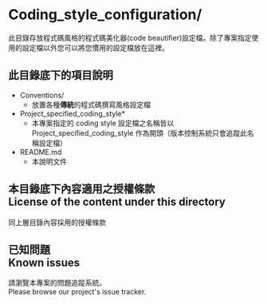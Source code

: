 # Coding_style_configuration/
此目錄存放程式碼風格的程式碼美化器(code beautifier)設定檔。除了專案指定使用的設定檔以外您可以將您慣用的設定檔放在這裡。

## 此目錄底下的項目說明
* Conventions/
	* 放置各種**傳統**的程式碼撰寫風格設定檔
* Project_specified_coding_style*
	* 本專案指定的 coding style 設定檔之名稱皆以 Project_specified_coding_style 作為開頭（版本控制系統只會追蹤此名稱設定檔）
* README.md
	* 本說明文件

## 本目錄底下內容適用之授權條款<br />License of the content under this directory
同上層目錄內容採用的授權條款

## 已知問題<br />Known issues
請瀏覽本專案的問題追蹤系統。  
Please browse our project's issue tracker.